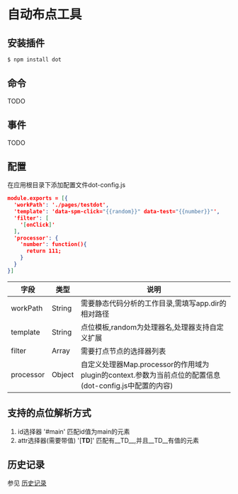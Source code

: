 # 自动布点工具

## 安装插件

```bash
$ npm install dot
```

## 命令

TODO

## 事件

TODO

## 配置
在应用根目录下添加配置文件dot-config.js

```json
module.exports = [{
  'workPath': './pages/testdot',
  'template': 'data-spm-click="{{random}}" data-test="{{number}}"',
  'filter': [
    '[onClick]'
  ],
  'processor': {
    'number': function(){
      return 111;
    }
  }
}]

```

|字段|类型|说明|
|-------|---|---|
|workPath|String|需要静态代码分析的工作目录,需填写app.dir的相对路径|
|template|String|点位模板,random为处理器名,处理器支持自定义扩展|
|filter|Array|需要打点节点的选择器列表|
|processor|Object|自定义处理器Map.processor的作用域为plugin的context.参数为当前点位的配置信息(dot-config.js中配置的内容)|

## 支持的点位解析方式
1. id选择器
    '#main' 匹配id值为main的元素
2. attr选择器(需要带值)
    '[__TD__]' 匹配有__TD__,并且__TD__有值的元素

## 历史记录

参见 [历史记录](HISTORY.md)
